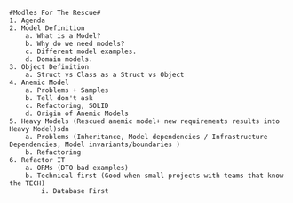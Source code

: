 	#Modles For The Rescue#
	1. Agenda
	2. Model Definition
		a. What is a Model?
		b. Why do we need models?
		c. Different model examples.
		d. Domain models.
	3. Object Definition
		a. Struct vs Class as a Struct vs Object
	4. Anemic Model
		a. Problems + Samples
		b. Tell don't ask
		c. Refactoring, SOLID
		d. Origin of Anemic Models
	5. Heavy Models (Rescued anemic model+ new requirements results into Heavy Model)sdn 
		a. Problems (Inheritance, Model dependencies / Infrastructure Dependencies, Model invariants/boundaries )
		b. Refactoring
	6. Refactor IT 
		a. ORMs (DTO bad examples)
		b. Technical first (Good when small projects with teams that know the TECH)
			i. Database First